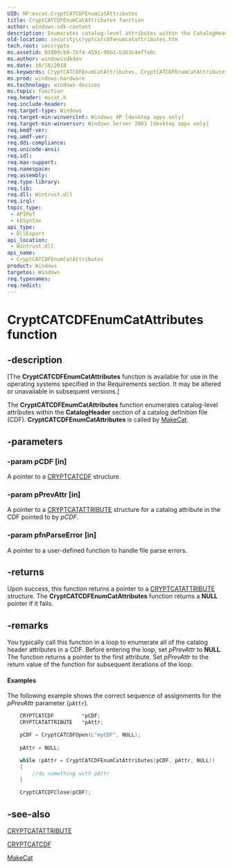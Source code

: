 ```yaml
---
UID: NF:mscat.CryptCATCDFEnumCatAttributes
title: CryptCATCDFEnumCatAttributes function
author: windows-sdk-content
description: Enumerates catalog-level attributes within the CatalogHeader section of a catalog definition file (CDF).
old-location: security\cryptcatcdfenumcatattributes.htm
tech.root: seccrypto
ms.assetid: 01889cb9-7bf4-4591-9bb2-b263c4effe0c
ms.author: windowssdkdev
ms.date: 10/18/2018
ms.keywords: CryptCATCDFEnumCatAttributes, CryptCATCDFEnumCatAttributes function [Security], mscat/CryptCATCDFEnumCatAttributes, security.cryptcatcdfenumcatattributes
ms.prod: windows-hardware
ms.technology: windows-devices
ms.topic: function
req.header: mscat.h
req.include-header: 
req.target-type: Windows
req.target-min-winverclnt: Windows XP [desktop apps only]
req.target-min-winversvr: Windows Server 2003 [desktop apps only]
req.kmdf-ver: 
req.umdf-ver: 
req.ddi-compliance: 
req.unicode-ansi: 
req.idl: 
req.max-support: 
req.namespace: 
req.assembly: 
req.type-library: 
req.lib: 
req.dll: Wintrust.dll
req.irql: 
topic_type:
 - APIRef
 - kbSyntax
api_type:
 - DllExport
api_location:
 - Wintrust.dll
api_name:
 - CryptCATCDFEnumCatAttributes
product: Windows
targetos: Windows
req.typenames: 
req.redist: 
---
```


# CryptCATCDFEnumCatAttributes function


## -description


<p class="CCE_Message">[The  <b>CryptCATCDFEnumCatAttributes</b> function is available for use in the operating systems specified in the Requirements section. It may be altered or unavailable in subsequent versions.]

The <b>CryptCATCDFEnumCatAttributes</b> function enumerates catalog-level attributes within the <b>CatalogHeader</b> section of a catalog definition file (CDF). <b>CryptCATCDFEnumCatAttributes</b> is called by <a href="https://msdn.microsoft.com/233b3644-f2a5-4166-bac0-30bf2f54e957">MakeCat</a>.


## -parameters




### -param pCDF [in]

A pointer to a <a href="https://msdn.microsoft.com/15d5710a-d4df-4e45-b161-5d4f7509ba29">CRYPTCATCDF</a> structure.


### -param pPrevAttr [in]

A pointer to a <a href="https://msdn.microsoft.com/41b91303-f3eb-4288-9ad2-98f170680988">CRYPTCATATTRIBUTE</a> structure for a catalog attribute in the CDF pointed to by <i>pCDF</i>.


### -param pfnParseError [in]

A pointer to a user-defined function to handle file parse errors.


## -returns



Upon success, this function returns a pointer to a <a href="https://msdn.microsoft.com/41b91303-f3eb-4288-9ad2-98f170680988">CRYPTCATATTRIBUTE</a> structure. The <b>CryptCATCDFEnumCatAttributes</b> function returns a <b>NULL</b> pointer if it fails.




## -remarks



You typically call this function in a loop to enumerate all of the catalog header attributes in a CDF. Before entering the loop, set <i>pPrevAttr</i> to <b>NULL</b>. The function returns a pointer to the first attribute. Set <i>pPrevAttr</i> to the return  value of the function for subsequent iterations of the loop.


#### Examples

The following example shows the correct sequence of assignments for the <i>pPrevAttr</i> parameter (<code>pAttr</code>).


```cpp
    CRYPTCATCDF         *pCDF;
    CRYPTCATATTRIBUTE   *pAttr;

    pCDF = CryptCATCDFOpen(L"myCDF", NULL);
    
    pAttr = NULL;

    while (pAttr = CryptCATCDFEnumCatAttributes(pCDF, pAttr, NULL))
    {
        //do something with pAttr
    }

    CryptCATCDFClose(pCDF);

```





## -see-also




<a href="https://msdn.microsoft.com/41b91303-f3eb-4288-9ad2-98f170680988">CRYPTCATATTRIBUTE</a>



<a href="https://msdn.microsoft.com/15d5710a-d4df-4e45-b161-5d4f7509ba29">CRYPTCATCDF</a>



<a href="https://msdn.microsoft.com/233b3644-f2a5-4166-bac0-30bf2f54e957">MakeCat</a>
 

 

